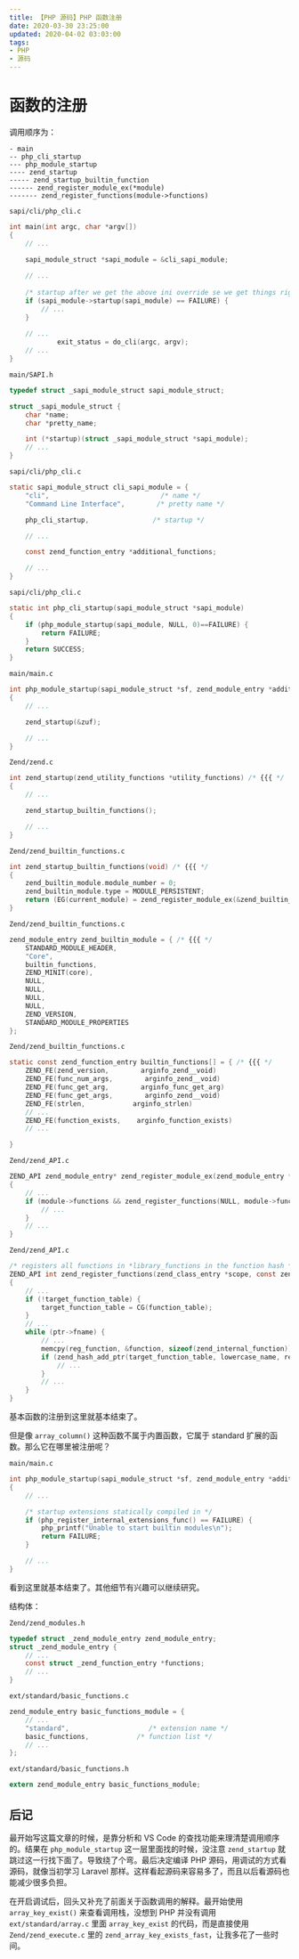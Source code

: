 ```yaml
---
title: 【PHP 源码】PHP 函数注册
date: 2020-03-30 23:25:00
updated: 2020-04-02 03:03:00
tags: 
- PHP
- 源码
---
```



# 函数的注册

调用顺序为：  

```
- main
-- php_cli_startup
--- php_module_startup
---- zend_startup
----- zend_startup_builtin_function
------ zend_register_module_ex(*module)
------- zend_register_functions(module->functions)
```

<!-- more -->

`sapi/cli/php_cli.c`

```c
int main(int argc, char *argv[])
{
    // ...

    sapi_module_struct *sapi_module = &cli_sapi_module;
    
    // ...
    
    /* startup after we get the above ini override se we get things right */
    if (sapi_module->startup(sapi_module) == FAILURE) {
        // ...
    }
    
    // ...
            exit_status = do_cli(argc, argv);
    // ...
}
```

`main/SAPI.h`

```c
typedef struct _sapi_module_struct sapi_module_struct;

struct _sapi_module_struct {
    char *name;
    char *pretty_name;

    int (*startup)(struct _sapi_module_struct *sapi_module);
    // ...
}
```

`sapi/cli/php_cli.c`

```c
static sapi_module_struct cli_sapi_module = {
    "cli",                            /* name */
    "Command Line Interface",        /* pretty name */

    php_cli_startup,                /* startup */

    // ...

    const zend_function_entry *additional_functions;

    // ...
}
```

`sapi/cli/php_cli.c`

```c
static int php_cli_startup(sapi_module_struct *sapi_module)
{
    if (php_module_startup(sapi_module, NULL, 0)==FAILURE) {
        return FAILURE;
    }
    return SUCCESS;
}
```

`main/main.c`

```c
int php_module_startup(sapi_module_struct *sf, zend_module_entry *additional_modules, uint32_t num_additional_modules)
{
    // ...

    zend_startup(&zuf);

    // ...
}
```

`Zend/zend.c`

```c
int zend_startup(zend_utility_functions *utility_functions) /* {{{ */
{
    // ...

    zend_startup_builtin_functions();

    // ...
}
```

`Zend/zend_builtin_functions.c`

```c
int zend_startup_builtin_functions(void) /* {{{ */
{
    zend_builtin_module.module_number = 0;
    zend_builtin_module.type = MODULE_PERSISTENT;
    return (EG(current_module) = zend_register_module_ex(&zend_builtin_module)) == NULL ? FAILURE : SUCCESS;
}
```

`Zend/zend_builtin_functions.c`

```c
zend_module_entry zend_builtin_module = { /* {{{ */
    STANDARD_MODULE_HEADER,
    "Core",
    builtin_functions,
    ZEND_MINIT(core),
    NULL,
    NULL,
    NULL,
    NULL,
    ZEND_VERSION,
    STANDARD_MODULE_PROPERTIES
};
```

`Zend/zend_builtin_functions.c`

```c
static const zend_function_entry builtin_functions[] = { /* {{{ */
    ZEND_FE(zend_version,        arginfo_zend__void)
    ZEND_FE(func_num_args,        arginfo_zend__void)
    ZEND_FE(func_get_arg,        arginfo_func_get_arg)
    ZEND_FE(func_get_args,        arginfo_zend__void)
    ZEND_FE(strlen,            arginfo_strlen)
    // ...
    ZEND_FE(function_exists,    arginfo_function_exists)
    // ...

}
```

`Zend/zend_API.c`

```c
ZEND_API zend_module_entry* zend_register_module_ex(zend_module_entry *module)
{
    // ...
    if (module->functions && zend_register_functions(NULL, module->functions, NULL, module->type)==FAILURE) {
        // ...
    }
    // ...
}
```

`Zend/zend_API.c`

```c
/* registers all functions in *library_functions in the function hash */
ZEND_API int zend_register_functions(zend_class_entry *scope, const zend_function_entry *functions, HashTable *function_table, int type)
{
    // ...
    if (!target_function_table) {
        target_function_table = CG(function_table);
    }
    // ...
    while (ptr->fname) {
        // ...
        memcpy(reg_function, &function, sizeof(zend_internal_function));
        if (zend_hash_add_ptr(target_function_table, lowercase_name, reg_function) == NULL) {
            // ...
        }
        // ...
    }
}
```

基本函数的注册到这里就基本结束了。

但是像 `array_column()` 这种函数不属于内置函数，它属于 standard 扩展的函数。那么它在哪里被注册呢？

`main/main.c`

```c
int php_module_startup(sapi_module_struct *sf, zend_module_entry *additional_modules, uint32_t num_additional_modules)
{
    // ...

    /* startup extensions statically compiled in */
    if (php_register_internal_extensions_func() == FAILURE) {
        php_printf("Unable to start builtin modules\n");
        return FAILURE;
    }

    // ...
}
```


看到这里就基本结束了。其他细节有兴趣可以继续研究。



结构体：

`Zend/zend_modules.h`

```c
typedef struct _zend_module_entry zend_module_entry;
struct _zend_module_entry {
    // ...
    const struct _zend_function_entry *functions;
    // ...
}
```

`ext/standard/basic_functions.c`

```c
zend_module_entry basic_functions_module = {
    // ...
    "standard",                    /* extension name */
    basic_functions,            /* function list */
    // ...
};
```

`ext/standard/basic_functions.h`

```c
extern zend_module_entry basic_functions_module;
```

## 后记

最开始写这篇文章的时候，是靠分析和 VS Code 的查找功能来理清楚调用顺序的。结果在 `php_module_startup` 这一层里面找的时候，没注意 `zend_startup` 就跳过这一行找下面了。导致绕了个弯。最后决定编译 PHP 源码，用调试的方式看源码，就像当初学习 Laravel 那样。这样看起源码来容易多了，而且以后看源码也能减少很多负担。

在开启调试后，回头又补充了前面关于函数调用的解释。最开始使用 `array_key_exist()` 来查看调用栈，没想到 PHP 并没有调用 `ext/standard/array.c` 里面 `array_key_exist` 的代码，而是直接使用 `Zend/zend_execute.c` 里的 `zend_array_key_exists_fast`，让我多花了一些时间。
